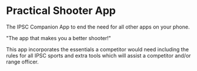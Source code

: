 # Practical Shooter App

The IPSC Companion App to end the need for all other apps on your phone.

"The app that makes you a better shooter!"

This app incorporates the essentials a competitor would need including the rules for all IPSC sports and extra tools which will assist a competitor and/or range officer.
